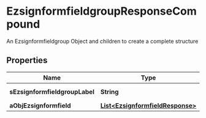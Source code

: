 

# EzsignformfieldgroupResponseCompound

An Ezsignformfieldgroup Object and children to create a complete structure

## Properties

Name | Type | Description | Notes
------------ | ------------- | ------------- | -------------
**sEzsignformfieldgroupLabel** | **String** | The Label for the Ezsignformfieldgroup | 
**aObjEzsignformfield** | [**List&lt;EzsignformfieldResponse&gt;**](EzsignformfieldResponse.md) |  | 




